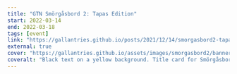 ```yaml
---
title: "GTN Smörgåsbord 2: Tapas Edition"
start: 2022-03-14
end: 2022-03-18
tags: [event]
link: "https://gallantries.github.io/posts/2021/12/14/smorgasbord2-tapas/?utm_source=gtn&utm_medium=news&utm_campaign=smorgasbord2"
external: true
cover: "https://gallantries.github.io/assets/images/smorgasbord2/banner-500.png"
coveralt: "Black text on a yellow background. Title card for Smörgåsbord 2 announcing that it will be 14-18 march in very large text, and the highlights of the course like Single Cell, Proteomics, SARS-CoV-2 and galaxy admin training. A bitly link is included which redirects to this page. There is a watterman butterfly map projection of the earth indicating it is a global event as well as an EU flag and GTN logo of supporters. @gxytraining and @Gallantries_EU's twitter handles are linked"
---
```



